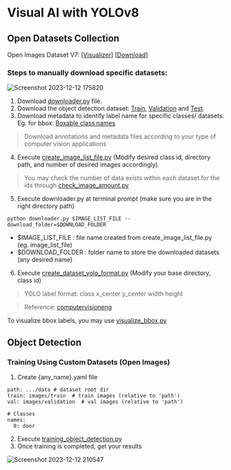 # Visual AI with YOLOv8
## Open Datasets Collection
Open Images Dataset V7:  [[Visualizer](https://storage.googleapis.com/openimages/web/visualizer/index.html)] [[Download](https://storage.googleapis.com/openimages/web/download_v7.html)]

### Steps to manually download specific datasets:

![Screenshot 2023-12-12 175820](https://github.com/Fyzie/Visual-AI-with-YoloV8/assets/76240694/938aa6f9-0c42-4d2f-ba3e-784174ea44c1)

1. Download [downloader.py](https://raw.githubusercontent.com/openimages/dataset/master/downloader.py) file.
2. Download the object detection dataset: [Train](https://storage.googleapis.com/openimages/v6/oidv6-train-annotations-bbox.csv), [Validation](https://storage.googleapis.com/openimages/v5/validation-annotations-bbox.csv) and [Test](https://storage.googleapis.com/openimages/v5/test-annotations-bbox.csv).
3. Download metadata to identify label name for specific classes/ datasets. Eg. for bbox: [Boxable class names](https://storage.googleapis.com/openimages/v7/oidv7-class-descriptions-boxable.csv)
> Download annotations and metadata files according to your type of computer vision applications   
4. Execute [create_image_list_file.py](https://github.com/Fyzie/Visual-AI-with-YoloV8/blob/main/01_prepare_data/create_image_list_file.py) (Modify desired class id, directory path, and number of desired images accordingly)
> You may check the number of data exists within each dataset for the ids through [check_image_amount.py](https://github.com/Fyzie/Visual-AI-with-YoloV8/blob/main/01_prepare_data/check_image_amount.py)
5. Execute downloader.py at terminal prompt (make sure you are in the right directory path)
```
python downloader.py $IMAGE_LIST_FILE --download_folder=$DOWNLOAD_FOLDER
```
- $IMAGE_LIST_FILE : file name created from create_image_list_file.py (eg. image_list_file)
- $DOWNLOAD_FOLDER : folder name to store the downloaded datasets (any desired name)
6. Execute [create_dataset_yolo_format.py](https://github.com/Fyzie/Visual-AI-with-YoloV8/blob/main/01_prepare_data/create_dataset_yolo_format.py) (Modify your base directory, class id)
> YOLO label format: class x_center y_center width height   

> Reference: [computervisioneng](https://github.com/computervisioneng/train-yolov8-custom-dataset-step-by-step-guide)

To visualize bbox labels, you may use [visualize_bbox.py](https://github.com/Fyzie/Visual-AI-with-YoloV8/blob/main/01_prepare_data/visualize_bbox.py)

## Object Detection
### Training Using Custom Datasets (Open Images)
1. Create {any_name}.yaml file
```
path: .../data # dataset root dir
train: images/train  # train images (relative to 'path')
val: images/validation  # val images (relative to 'path')

# Classes
names:
  0: door
```
2. Execute [training_object_detection.py](https://github.com/Fyzie/Visual-AI-with-YoloV8/blob/main/02_object_detection/training_object_detection.py)
3. Once training is completed, get your results

![Screenshot 2023-12-12 210547](https://github.com/Fyzie/Visual-AI-with-YoloV8/assets/76240694/e273b713-cf2d-406b-a27d-cca5126914f4)




